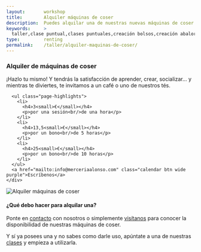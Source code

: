 ```yaml
---
layout:       workshop
title:        Alquiler máquinas de coser
description:  Puedes alquilar una de nuestras nuevas máquinas de coser de la casa Bernina cuando lo desees
keywords:     > 
  taller,clase puntual,clases puntuales,creación bolsos,creación abalorios,mercería,merceria,mercería alonso,merceria majadahonda,merceria madrid
type:         renting
permalink:    /taller/alquiler-maquinas-de-coser/
---
```


  <section class="page-item page-item-center">
    <div class="page-item-inner">
      <h3>Alquiler de máquinas de coser</h3>
      <p>¡Hazlo tu mismo! Y tendrás la satisfacción de aprender, crear, socializar… y mientras te diviertes, te invitamos a un café o uno de nuestros tés.</p>

      <ul class="page-highlights">
        <li>
          <h4>3<small>€</small></h4>
          <p>por una sesión<br/>de una hora</p>
        </li>
        <li>
          <h4>13,5<small>€</small></h4>
          <p>por un bono<br/>de 5 horas</p>
        </li>
        <li>
          <h4>25<small>€</small></h4>
          <p>por un bono<br/>de 10 horas</p>
        </li>
      </ul>
      <a href="mailto:info@merceriaalonso.com" class="calendar btn wide purple">Escríbenos</a>
    </div>
  </section>

  <section class="page-item page-item-odd">
    <div class="page-item-inner">
      <div class="page-align-left page-type-image">
        <img src="/img/workshop/sewing-machine.png" class="sewing-machine" alt="Alquiler máquinas de coser" title="Alquiler máquinas de coser">
      </div>
      <div class="page-align-right page-type-content">
        <h4>¿Qué debo hacer para alquilar una?</h4>
        <p>Ponte en <a href="/contacto/">contacto</a> con nosotros o simplemente <a href="/localizacion/">visítanos</a> para conocer la disponibilidad de nuestras máquinas de coser.</p>
        <p>Y sí ya posees una y no sabes como darle uso, apúntate a una de nuestras <a href="/taller/">clases</a> y empieza a utilizarla.</p>
      </div>
    </div>
  </section>